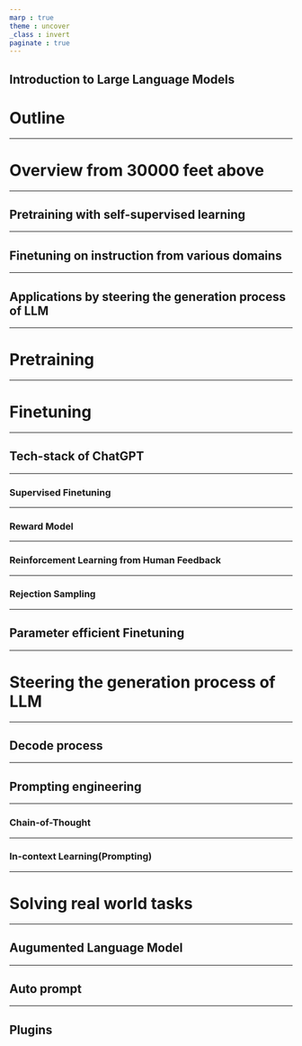 ```yaml
---
marp : true
theme : uncover
_class : invert
paginate : true
---
```

Introduction to Large Language Models
---

# Outline 
---
# Overview from 30000 feet above
---
## Pretraining with self-supervised learning
---
## Finetuning on instruction from various domains
---
## Applications by steering the generation process of LLM
---
# Pretraining
---
# Finetuning
--- 
## Tech-stack of ChatGPT
--- 
### Supervised Finetuning
--- 
### Reward Model
--- 
### Reinforcement Learning from Human Feedback
---
### Rejection Sampling
---
## Parameter efficient Finetuning
---
# Steering the generation process of LLM
---
## Decode process
---
## Prompting engineering
---
### Chain-of-Thought
---
### In-context Learning(Prompting)
---
# Solving real world tasks 
---
## Augumented Language Model
---
## Auto prompt
---
## Plugins